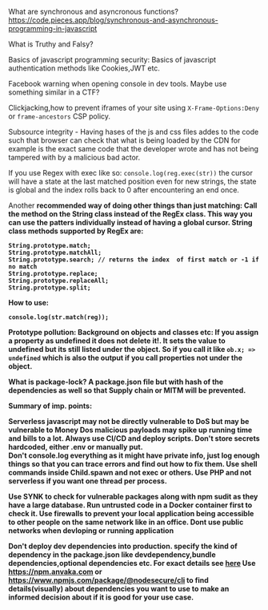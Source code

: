 What are synchronous and asyncronous functions?
https://code.pieces.app/blog/synchronous-and-asynchronous-programming-in-javascript

What is Truthy and Falsy?
[]()

Basics of javascript programming security: 
Basics of javascript authentication methods like Cookies,JWT etc.

Facebook warning when opening console in dev tools. Maybe use something similar in a CTF?

Clickjacking,how to prevent iframes of your site using `X-Frame-Options:Deny` or `frame-ancestors` CSP policy.

Subsource integrity - Having hases of the js and css files addes to the code such that browser can check that what is being loaded by the CDN 
for example is the exact same code that the developer wrote and has not being tampered with by a malicious bad actor.

If you use Regex with exec like so: `console.log(reg.exec(str))` the cursor will have a state at the last matched position even for new strings, 
the state is global and the index rolls back to 0 after encountering an end once.

Another <b>recommended<b> way of doing other things than just matching: Call the method on the String class instead of the RegEx class. 
This way you can use the patters individually instead of having a global cursor. 
String class methods supported by RegEx are:

```
String.prototype.match;
String.prototype.matchAll;
String.prototype.search; // returns the index  of first match or -1 if no match
String.prototype.replace;
String.prototype.replaceAll;
String.prototype.split;
```
How to use:

`console.log(str.match(reg));`


Prototype pollution:
Background on objects and classes etc:
	If you assign a property as undefined it does not delete it!. It sets the value to undefined but its still listed under the object.
	So if you call it like `ob.x; => undefined` which is also the output if you call properties not under the object. 
	

What is package-lock? A package.json file but with hash of the dependencies as well so that Supply chain or MITM will be prevented.
	
Summary of imp. points:

Serverless javascript may not be directly vulnerable to DoS but may be vulnerable to Money Dos malicious payloads may spike up running time and bills to a lot.
Always use CI/CD and deploy scripts. Don't store secrets hardcoded, either .env or manually put. 	
Don't console.log everything as it might have private info, just log enough things so that you can trace errors and find out how to fix them.
Use shell commands inside <b>Child.spawn</b> and not exec or others.
Use PHP and not serverless if you want one thread per process.

Use <b>SYNK</b> to check for vulnerable packages along with npm sudit as they have a large database.
Run untrusted code in a Docker container first to check it. Use firewalls to prevent your local 
application being accessible to other people on the same network like in an office.
Dont use public networks when devloping or running application 

Don't deploy dev dependencies into production.
specify the kind of dependency in the package.json like devdependency,bundle dependencies,optional dependencies etc. 
For exact details see [here](https://docs.npmjs.com/cli/v10/configuring-npm/package-json#dependencies)
Use https://npm.anvaka.com or https://www.npmjs.com/package/@nodesecure/cli to find details(visually) about dependencies you want to use to 
make an informed decision about if it is good for your use case.